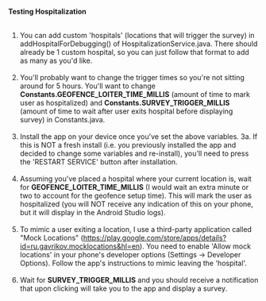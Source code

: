 <b>Testing Hospitalization</b>
<br>
<br>
1. You can add custom 'hospitals' (locations that will trigger the survey) in addHospitalForDebugging() of HospitalizationService.java. There should already be 1 custom hospital, so you can just follow that format to add as many as you'd like. 
<br><br>
2. You'll probably want to change the trigger times so you're not sitting around for 5 hours. You'll want to change <b>Constants.GEOFENCE_LOITER_TIME_MILLIS</b> (amount of time to mark user as hospitalized) and <b>Constants.SURVEY_TRIGGER_MILLIS</b> (amount of time to wait after user exits hospital before displaying survey) in Constants.java.
<br><br>
3. Install the app on your device once you've set the above variables.
3a. If this is NOT a fresh install (i.e. you previously installed the app and decided to change some variables and re-install), you'll need to press the 'RESTART SERVICE' button after installation.
<br><br>
4. Assuming you've placed a hospital where your current location is, wait for <b>GEOFENCE_LOITER_TIME_MILLIS</b> (I would wait an extra minute or two to account for the geofence setup time). This will mark the user as hospitalized (you will NOT receive any indication of this on your phone, but it will display in the Android Studio logs).
<br><br>
5. To mimic a user exiting a location, I use a third-party application called "Mock Locations" (https://play.google.com/store/apps/details?id=ru.gavrikov.mocklocations&hl=en). You need to enable 'Allow mock locations' in your phone's developer options (Settings -> Developer Options). Follow the app's instructions to mimic leaving the 'hospital'. 
<br><br>
6. Wait for <b>SURVEY_TRIGGER_MILLIS</b> and you should receive a notification that upon clicking will take you to the app and display a survey.
